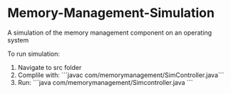 # Memory-Management-Simulation
A simulation of the memory management component on an operating system

To run simulation:<br/>
<p>
<ol>
<li>Navigate to src folder</li>
<li>Complile with: ```javac com/memorymanagement/SimController.java```</li>
<li>Run: ```java com/memorymanagement/Simcontroller.java <policy> <memory_size> <data_file>```</li>
</ol>
</p>


